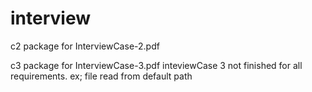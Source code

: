 # interview

c2 package for InterviewCase-2.pdf

c3 package for InterviewCase-3.pdf
inteviewCase 3 not finished for all requirements. ex; file read from default path
